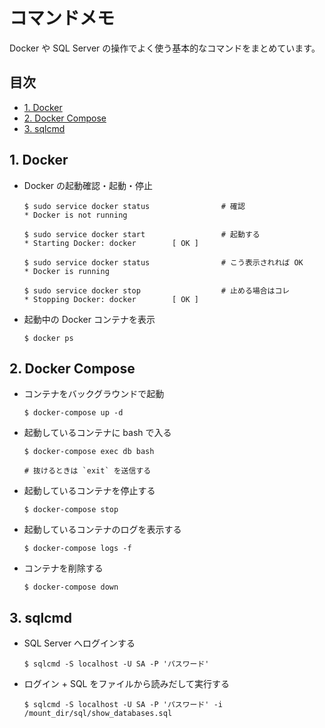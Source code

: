 <!-- omit in toc -->
# コマンドメモ

Docker や SQL Server の操作でよく使う基本的なコマンドをまとめています。

<!-- omit in toc -->
## 目次

- [1. Docker](#1-docker)
- [2. Docker Compose](#2-docker-compose)
- [3. sqlcmd](#3-sqlcmd)

## 1. Docker

- Docker の起動確認・起動・停止

    ```shell
    $ sudo service docker status                # 確認
    * Docker is not running

    $ sudo service docker start                 # 起動する
    * Starting Docker: docker        [ OK ]

    $ sudo service docker status                # こう表示されれば OK
    * Docker is running

    $ sudo service docker stop                  # 止める場合はコレ
    * Stopping Docker: docker        [ OK ]
    ```

- 起動中の Docker コンテナを表示

    ```shell
    $ docker ps
    ```

## 2. Docker Compose

- コンテナをバックグラウンドで起動

    ```shell
    $ docker-compose up -d
    ```

- 起動しているコンテナに bash で入る

    ```shell
    $ docker-compose exec db bash

    # 抜けるときは `exit` を送信する
    ```

- 起動しているコンテナを停止する

    ```shell
    $ docker-compose stop
    ```

- 起動しているコンテナのログを表示する

    ```shell
    $ docker-compose logs -f
    ```

- コンテナを削除する

    ```shell
    $ docker-compose down
    ```

## 3. sqlcmd

- SQL Server へログインする

    ```shell
    $ sqlcmd -S localhost -U SA -P 'パスワード'
    ```

- ログイン + SQL をファイルから読みだして実行する

    ```shell
    $ sqlcmd -S localhost -U SA -P 'パスワード' -i /mount_dir/sql/show_databases.sql
    ```
